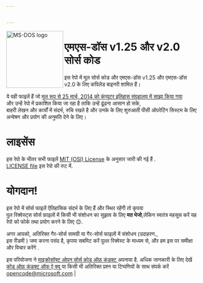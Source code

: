 ```yaml
---


---
```


<img width="150" height="150" align="left" alt="MS-DOS logo" src="https://github.com/Microsoft/MS-DOS/blob/master/msdos-logo.png">   
<h1 id="एमएस-डॉस-v1.25-और-v2.0-सोर्स-कोड">एमएस-डॉस v1.25 और v2.0 सोर्स कोड</h1>
<p>इस रेपो में मूल सोर्स कोड और एमएस-डॉस v1.25 और एमएस-डॉस v2.0 के लिए कपिलेड  बाइनरी शामिल हैं।</p>
<p>ये वही फाइलें हैं   जो <a href="http://www.computerhistory.org/atchm/microsoft-ms-dos-early-source-code/">  मूल रूप से 25 मार्च, 2014 को कंप्यूटर इतिहास संग्रहालय में साझा किया गया</a><br>
और उन्हें रेपो में प्रकाशित किया जा रहा है ताकि उन्हें ढूंढना आसान हो सके,<br>
बाहरी लेखन और कार्यों में संदर्भ,  रुचि रखते है और उनके के लिए शुरुआती पीसी ऑपरेटिंग सिस्टम  के लिए अन्वेषण और प्रयोग की अनुमति देने के लिए।</p>
<h1 id="लाइसेंस">लाइसेंस</h1>
<p>इस रेपो के भीतर सभी फाइलें   <a href="https://en.wikipedia.org/wiki/MIT_License">MIT (OSI) License</a>  के अनुसार  जारी की गई हैं .<br>
<a href="https://github.com/Microsoft/MS-DOS/blob/master/LICENSE.md">LICENSE file</a> इस रेपो की रुट में.</p>
<h1 id="योगदान">योगदान!</h1>
<p>इस रेपो में  सोर्स फाइलें ऐतिहासिक संदर्भ के लिए हैं और स्थिर रहेंगी तो कृपया<br>
पुल रिक्वेस्ट्स  सोर्स  फ़ाइलों में किसी भी संशोधन का सुझाव के लिए  <strong>मत भेजो</strong>,लेकिन स्वतंत्र महसूस करें  यह रेपो को फोर्क  तथा   प्रयोग करने के लिए 😊.</p>
<p>अगर आपको, अतिरिक्त गैर-सोर्स सामग्री या गैर-सोर्स फाइलों  में  संशोधन   (उदाहरण.,<br>
इस रीडमी ) जमा करना पसंद है, कृपया सबमिट करें पुल्ल रिक्वेस्ट के माध्यम से, और  हम इस पर समीक्षा और विचार करेंगे  .</p>
<p>इस परियोजना ने  <a href="https://opensource.microsoft.com/codeofconduct/">माइक्रोसॉफ्ट ओपन सोर्स कोड ऑफ़ कंडक्ट </a>अपनाया है.    अधिक जानकारी के लिए देखें <a href="https://opensource.microsoft.com/codeofconduct/faq/">कोड ऑफ़ कंडक्ट ऑफ ऐ क्यू </a> या  किसी भी अतिरिक्त प्रश्न या टिप्पणियों के साथ संपर्क करें <a href="mailto:opencode@microsoft.com">opencode@microsoft.com</a> |</p>

